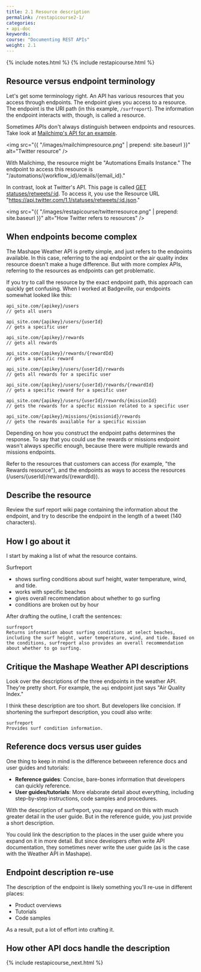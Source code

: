 ```yaml
---
title: 2.1 Resource description
permalink: /restapicourse2-1/
categories:
- api-doc
keywords: 
course: "Documenting REST APIs"
weight: 2.1
---
```

{% include notes.html %}
{% include restapicourse.html %}

## Resource versus endpoint terminology

Let's get some terminology right. An API has various resources that you access through endpoints. The endpoint gives you access to a resource. The endpoint is the URI path (in this example, `/surfreport`). The information the endpoint interacts with, though, is called a resource.

Sometimes APIs don't always distinguish between endpoints and resources. Take look at [Mailchimp's API for an example](http://kb.mailchimp.com/api/resources/automations/emails/automations-emails-instance).

<img src="{{ "/images/mailchimpresource.png" | prepend: site.baseurl }}" alt="Twitter resource" />

With Mailchimp, the resource might be "Automations Emails Instance." The endpoint to access this resource is "/automations/{workflow_id}/emails/{email_id}."

In contrast, look at Twitter's API. This page is called [GET statuses/retweets/:id](https://dev.twitter.com/rest/reference/get/statuses/retweets/%3Aid). To access it, you use the Resource URL "https://api.twitter.com/1.1/statuses/retweets/:id.json."

<img src="{{ "/images/restapicourse/twitterresource.png" | prepend: site.baseurl }}" alt="How Twitter refers to resources" />

## When endpoints become complex
The Mashape Weather API is pretty simple, and just refers to the endpoints available. In this case, referring to the aqi endpoint or the air quality index resource doesn't make a huge difference. But with more complex APIs, referring to the resources as endpoints can get problematic. 

If you try to call the resource by the exact endpoint path, this approach can quickly get confusing. When I worked at Badgeville, our endpoints somewhat looked like this:

```
api_site.com/{apikey}/users
// gets all users

api_site.com/{apikey}/users/{userId}
// gets a specific user

api_site.com/{apikey}/rewards
// gets all rewards

api_site.com/{apikey}/rewards/{rewardId}
// gets a specific reward

api_site.com/{apikey}/users/{userId}/rewards
// gets all rewards for a specific user

api_site.com/{apikey}/users/{userId}/rewards/{rewardId}
// gets a specific reward for a specific user

api_site.com/{apikey}/users/{userId}/rewards/{missionId}
// gets the rewards for a specfic mission related to a specific user

api_site.com/{apikey}/missions/{missionid}/rewards
// gets the rewards available for a specific mission
```

Depending on how you construct the endpoint paths determines the response. To say that you could use the rewards or missions endpoint wasn't always specific enough, because there were multiple rewards and missions endpoints.

Refer to the resources that customers can access (for example, "the Rewards resource"), and the endpoints as ways to access the resources (/users/{userId}/rewards/{rewardId}). 

## Describe the resource

Review the surf report wiki page containing the information about the endpoint, and try to describe the endpoint in the length of a tweet (140 characters).

## How I go about it

I start by making a list of what the resource contains. 

Surfreport
- shows surfing conditions about surf height, water temperature, wind, and tide.
- works with specific beaches
- gives overall recommendation about whether to go surfing
- conditions are broken out by hour

After drafting the outline, I craft the sentences:


```
surfreport
Returns information about surfing conditions at select beaches, including the surf height, water temperature, wind, and tide. Based on the conditions, surfreport also provides an overall recommendation about whether to go surfing.
```

## Critique the Mashape Weather API descriptions

Look over the descriptions of the three endpoints in the weather API. They're pretty short. For example, the `aqi` endpoint just says "Air Quality Index."

I think these description are too short. But developers like concision. If shortening the surfreport description, you coudl also write:

```
surfreport
Provides surf condition information.
```

## Reference docs versus user guides

One thing to keep in mind is the difference betweeen reference docs and user guides and tutorials: 

* **Reference guides**: Concise, bare-bones information that developers can quickly reference.
* **User guides/tutorials**: More elaborate detail about everything, including step-by-step instructions, code samples and procedures.

With the description of surfreport, you may expand on this with much greater detail in the user guide. But in the reference guide, you just provide a short description. 

You could link the description to the places in the user guide where you expand on it in more detail. But since developers often write API documentation, they sometimes never write the user guide (as is the case with the Weather API in Mashape).

## Endpoint description re-use

The description of the endpoint is likely something you'll re-use in different places:

- Product overviews
- Tutorials
- Code samples

As a result, put a lot of effort into crafting it.

## How other API docs handle the description

{% include restapicourse_next.html %}



